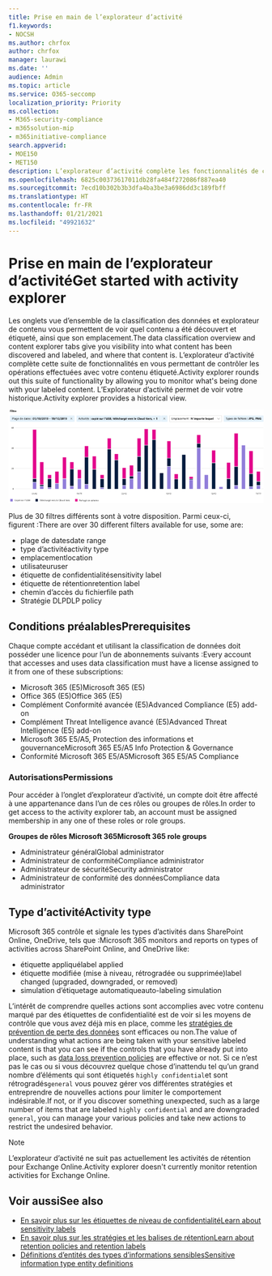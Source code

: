 ```yaml
---
title: Prise en main de l’explorateur d’activité
f1.keywords:
- NOCSH
ms.author: chrfox
author: chrfox
manager: laurawi
ms.date: ''
audience: Admin
ms.topic: article
ms.service: O365-seccomp
localization_priority: Priority
ms.collection:
- M365-security-compliance
- m365solution-mip
- m365initiative-compliance
search.appverid:
- MOE150
- MET150
description: L’explorateur d’activité complète les fonctionnalités de classification des données en vous permettant de voir et de filtrer les actions que les utilisateurs effectuent sur votre contenu étiqueté.
ms.openlocfilehash: 6825c00373617011db28fa484f272086f887ea40
ms.sourcegitcommit: 7ecd10b302b3b3dfa4ba3be3a6986dd3c189fbff
ms.translationtype: HT
ms.contentlocale: fr-FR
ms.lasthandoff: 01/21/2021
ms.locfileid: "49921632"
---
```

# <a name="get-started-with-activity-explorer"></a><span data-ttu-id="3e866-103">Prise en main de l’explorateur d’activité</span><span class="sxs-lookup"><span data-stu-id="3e866-103">Get started with activity explorer</span></span>

<span data-ttu-id="3e866-104">Les onglets vue d’ensemble de la classification des données et explorateur de contenu vous permettent de voir quel contenu a été découvert et étiqueté, ainsi que son emplacement.</span><span class="sxs-lookup"><span data-stu-id="3e866-104">The data classification overview and content explorer tabs give you visibility into what content has been discovered and labeled, and where that content is.</span></span> <span data-ttu-id="3e866-105">L’explorateur d’activité complète cette suite de fonctionnalités en vous permettant de contrôler les opérations effectuées avec votre contenu étiqueté.</span><span class="sxs-lookup"><span data-stu-id="3e866-105">Activity explorer rounds out this suite of functionality by allowing you to monitor what's being done with your labeled content.</span></span> <span data-ttu-id="3e866-106">L’Explorateur d’activité permet de voir votre historique.</span><span class="sxs-lookup"><span data-stu-id="3e866-106">Activity explorer provides a historical view.</span></span>

![emplacement réservé pour la capture d’écran aperçu de l’explorateur d’activité](../media/data-classification-activity-explorer-1.png)

<span data-ttu-id="3e866-108">Plus de 30 filtres différents sont à votre disposition. Parmi ceux-ci, figurent :</span><span class="sxs-lookup"><span data-stu-id="3e866-108">There are over 30 different filters available for use, some are:</span></span>

- <span data-ttu-id="3e866-109">plage de dates</span><span class="sxs-lookup"><span data-stu-id="3e866-109">date range</span></span>
- <span data-ttu-id="3e866-110">type d’activité</span><span class="sxs-lookup"><span data-stu-id="3e866-110">activity type</span></span>
- <span data-ttu-id="3e866-111">emplacement</span><span class="sxs-lookup"><span data-stu-id="3e866-111">location</span></span>
- <span data-ttu-id="3e866-112">utilisateur</span><span class="sxs-lookup"><span data-stu-id="3e866-112">user</span></span>
- <span data-ttu-id="3e866-113">étiquette de confidentialité</span><span class="sxs-lookup"><span data-stu-id="3e866-113">sensitivity label</span></span>
- <span data-ttu-id="3e866-114">étiquette de rétention</span><span class="sxs-lookup"><span data-stu-id="3e866-114">retention label</span></span>
- <span data-ttu-id="3e866-115">chemin d’accès du fichier</span><span class="sxs-lookup"><span data-stu-id="3e866-115">file path</span></span>
- <span data-ttu-id="3e866-116">Stratégie DLP</span><span class="sxs-lookup"><span data-stu-id="3e866-116">DLP policy</span></span>


## <a name="prerequisites"></a><span data-ttu-id="3e866-117">Conditions préalables</span><span class="sxs-lookup"><span data-stu-id="3e866-117">Prerequisites</span></span>

<span data-ttu-id="3e866-118">Chaque compte accédant et utilisant la classification de données doit posséder une licence pour l’un de abonnements suivants :</span><span class="sxs-lookup"><span data-stu-id="3e866-118">Every account that accesses and uses data classification must have a license assigned to it from one of these subscriptions:</span></span>

- <span data-ttu-id="3e866-119">Microsoft 365 (E5)</span><span class="sxs-lookup"><span data-stu-id="3e866-119">Microsoft 365 (E5)</span></span>
- <span data-ttu-id="3e866-120">Office 365 (E5)</span><span class="sxs-lookup"><span data-stu-id="3e866-120">Office 365 (E5)</span></span>
- <span data-ttu-id="3e866-121">Complément Conformité avancée (E5)</span><span class="sxs-lookup"><span data-stu-id="3e866-121">Advanced Compliance (E5) add-on</span></span>
- <span data-ttu-id="3e866-122">Complément Threat Intelligence avancé (E5)</span><span class="sxs-lookup"><span data-stu-id="3e866-122">Advanced Threat Intelligence (E5) add-on</span></span>
- <span data-ttu-id="3e866-123">Microsoft 365 E5/A5, Protection des informations et gouvernance</span><span class="sxs-lookup"><span data-stu-id="3e866-123">Microsoft 365 E5/A5 Info Protection & Governance</span></span>
- <span data-ttu-id="3e866-124">Conformité Microsoft 365 E5/A5</span><span class="sxs-lookup"><span data-stu-id="3e866-124">Microsoft 365 E5/A5 Compliance</span></span>

### <a name="permissions"></a><span data-ttu-id="3e866-125">Autorisations</span><span class="sxs-lookup"><span data-stu-id="3e866-125">Permissions</span></span>

 <span data-ttu-id="3e866-126">Pour accéder à l’onglet d’explorateur d’activité, un compte doit être affecté à une appartenance dans l’un de ces rôles ou groupes de rôles.</span><span class="sxs-lookup"><span data-stu-id="3e866-126">In order to get access to the activity explorer tab, an account must be assigned membership in any one of these roles or role groups.</span></span>

<span data-ttu-id="3e866-127">**Groupes de rôles Microsoft 365**</span><span class="sxs-lookup"><span data-stu-id="3e866-127">**Microsoft 365 role groups**</span></span>

- <span data-ttu-id="3e866-128">Administrateur général</span><span class="sxs-lookup"><span data-stu-id="3e866-128">Global administrator</span></span>
- <span data-ttu-id="3e866-129">Administrateur de conformité</span><span class="sxs-lookup"><span data-stu-id="3e866-129">Compliance administrator</span></span>
- <span data-ttu-id="3e866-130">Administrateur de sécurité</span><span class="sxs-lookup"><span data-stu-id="3e866-130">Security administrator</span></span>
- <span data-ttu-id="3e866-131">Administrateur de conformité des données</span><span class="sxs-lookup"><span data-stu-id="3e866-131">Compliance data administrator</span></span>

## <a name="activity-type"></a><span data-ttu-id="3e866-132">Type d’activité</span><span class="sxs-lookup"><span data-stu-id="3e866-132">Activity type</span></span>

<span data-ttu-id="3e866-133">Microsoft 365 contrôle et signale les types d’activités dans SharePoint Online, OneDrive, tels que :</span><span class="sxs-lookup"><span data-stu-id="3e866-133">Microsoft 365 monitors and reports on types of activities across SharePoint Online, and OneDrive like:</span></span>

- <span data-ttu-id="3e866-134">étiquette appliqué</span><span class="sxs-lookup"><span data-stu-id="3e866-134">label applied</span></span>
- <span data-ttu-id="3e866-135">étiquette modifiée (mise à niveau, rétrogradée ou supprimée)</span><span class="sxs-lookup"><span data-stu-id="3e866-135">label changed (upgraded, downgraded, or removed)</span></span>
- <span data-ttu-id="3e866-136">simulation d’étiquetage automatique</span><span class="sxs-lookup"><span data-stu-id="3e866-136">auto-labeling simulation</span></span>

<span data-ttu-id="3e866-137">L’intérêt de comprendre quelles actions sont accomplies avec votre contenu marqué par des étiquettes de confidentialité est de voir si les moyens de contrôle que vous avez déjà mis en place, comme les [stratégies de prévention de perte des données](data-loss-prevention-policies.md) sont efficaces ou non.</span><span class="sxs-lookup"><span data-stu-id="3e866-137">The value of understanding what actions are being taken with your sensitive labeled content is that you can see if the controls that you have already put into place, such as [data loss prevention policies](data-loss-prevention-policies.md) are effective or not.</span></span> <span data-ttu-id="3e866-138">Si ce n’est pas le cas ou si vous découvrez quelque chose d’inattendu tel qu’un grand nombre d’éléments qui sont étiquetés `highly confidential`et sont rétrogradés`general` vous pouvez gérer vos différentes stratégies et entreprendre de nouvelles actions pour limiter le comportement indésirable.</span><span class="sxs-lookup"><span data-stu-id="3e866-138">If not, or if you discover something unexpected, such as a large number of items that are labeled `highly confidential` and are downgraded `general`, you can manage your various policies and take new actions to restrict the undesired behavior.</span></span>

> [!NOTE]
> <span data-ttu-id="3e866-139">L’explorateur d’activité ne suit pas actuellement les activités de rétention pour Exchange Online.</span><span class="sxs-lookup"><span data-stu-id="3e866-139">Activity explorer doesn't currently monitor retention activities for Exchange Online.</span></span>

## <a name="see-also"></a><span data-ttu-id="3e866-140">Voir aussi</span><span class="sxs-lookup"><span data-stu-id="3e866-140">See also</span></span>
- [<span data-ttu-id="3e866-141">En savoir plus sur les étiquettes de niveau de confidentialité</span><span class="sxs-lookup"><span data-stu-id="3e866-141">Learn about sensitivity labels</span></span>](sensitivity-labels.md)
- [<span data-ttu-id="3e866-142">En savoir plus sur les stratégies et les balises de rétention</span><span class="sxs-lookup"><span data-stu-id="3e866-142">Learn about retention policies and retention labels</span></span>](retention.md)
- [<span data-ttu-id="3e866-143">Définitions d’entités des types d’informations sensibles</span><span class="sxs-lookup"><span data-stu-id="3e866-143">Sensitive information type entity definitions</span></span>](sensitive-information-type-entity-definitions.md)

